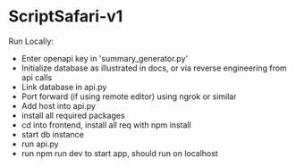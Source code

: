 # ScriptSafari-v1

Run Locally:
- Enter openapi key in 'summary_generator.py'
- Initialize database as illustrated in docs, or via reverse engineering from api calls
- Link database in api.py
- Port forward (if using remote editor) using ngrok or similar
- Add host into api.py
- install all required packages
- cd into frontend, install all req with npm install
- start db instance
- run api.py
- run npm run dev to start app, should run on localhost